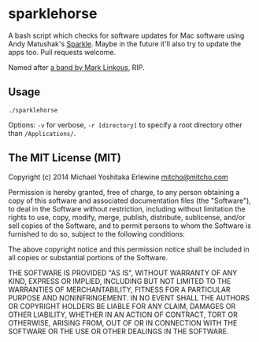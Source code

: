 sparklehorse
============

A bash script which checks for software updates for Mac software using Andy Matushak's [Sparkle](http://sparkle.andymatuschak.org/). Maybe in the future it'll also try to
update the apps too. Pull requests welcome.

Named after [a band by Mark Linkous](http://en.wikipedia.org/wiki/Sparklehorse), RIP.

## Usage

	./sparklehorse

Options: `-v` for verbose, `-r [directory]` to specify a root directory other than
`/Applications/`.

## The MIT License (MIT)

Copyright (c) 2014 Michael Yoshitaka Erlewine <mitcho@mitcho.com>

Permission is hereby granted, free of charge, to any person obtaining a copy
of this software and associated documentation files (the "Software"), to deal
in the Software without restriction, including without limitation the rights
to use, copy, modify, merge, publish, distribute, sublicense, and/or sell
copies of the Software, and to permit persons to whom the Software is
furnished to do so, subject to the following conditions:

The above copyright notice and this permission notice shall be included in
all copies or substantial portions of the Software.

THE SOFTWARE IS PROVIDED "AS IS", WITHOUT WARRANTY OF ANY KIND, EXPRESS OR
IMPLIED, INCLUDING BUT NOT LIMITED TO THE WARRANTIES OF MERCHANTABILITY,
FITNESS FOR A PARTICULAR PURPOSE AND NONINFRINGEMENT. IN NO EVENT SHALL THE
AUTHORS OR COPYRIGHT HOLDERS BE LIABLE FOR ANY CLAIM, DAMAGES OR OTHER
LIABILITY, WHETHER IN AN ACTION OF CONTRACT, TORT OR OTHERWISE, ARISING FROM,
OUT OF OR IN CONNECTION WITH THE SOFTWARE OR THE USE OR OTHER DEALINGS IN
THE SOFTWARE.
